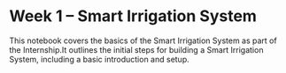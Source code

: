 # Week 1 – Smart Irrigation System
This notebook covers the basics of the Smart Irrigation System as part of the Internship.It outlines the initial steps for building a Smart Irrigation System, including a basic introduction and setup.

